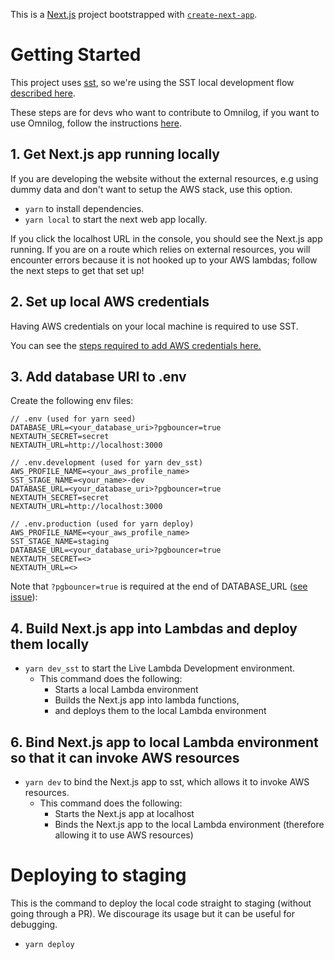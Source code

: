This is a [Next.js](https://nextjs.org/) project bootstrapped with [`create-next-app`](https://github.com/vercel/next.js/tree/canary/packages/create-next-app).

# Getting Started

This project uses [sst](https://docs.sst.dev/what-is-sst), so we're using the SST local development flow [described here](https://docs.sst.dev/live-lambda-development).

These steps are for devs who want to contribute to Omnilog, if you want to use Omnilog, follow the instructions [here](https://github.com/Theodo-UK/OmniLog#quickstart).

## 1. Get Next.js app running locally

If you are developing the website without the external resources, e.g using dummy data and don't want to setup the AWS stack, use this option.

-   `yarn` to install dependencies.
-   `yarn local` to start the next web app locally.

If you click the localhost URL in the console, you should see the Next.js app running. If you are on a route which relies on external resources, you will encounter errors because it is not hooked up to your AWS lambdas; follow the next steps to get that set up!

## 2. Set up local AWS credentials

Having AWS credentials on your local machine is required to use SST.

You can see the [steps required to add AWS credentials here.](/docs/aws_setup.md)

## 3. Add database URI to .env

Create the following env files:

```
// .env (used for yarn seed)
DATABASE_URL=<your_database_uri>?pgbouncer=true
NEXTAUTH_SECRET=secret
NEXTAUTH_URL=http://localhost:3000
```

```
// .env.development (used for yarn dev_sst)
AWS_PROFILE_NAME=<your_aws_profile_name>
SST_STAGE_NAME=<your_name>-dev
DATABASE_URL=<your_database_uri>?pgbouncer=true
NEXTAUTH_SECRET=secret
NEXTAUTH_URL=http://localhost:3000
```

```
// .env.production (used for yarn deploy)
AWS_PROFILE_NAME=<your_aws_profile_name>
SST_STAGE_NAME=staging
DATABASE_URL=<your_database_uri>?pgbouncer=true
NEXTAUTH_SECRET=<>
NEXTAUTH_URL=<>
```

Note that `?pgbouncer=true` is required at the end of DATABASE_URL ([see issue](https://github.com/prisma/prisma/issues/11643#issuecomment-1034078942)):

## 4. Build Next.js app into Lambdas and deploy them locally

-   `yarn dev_sst` to start the Live Lambda Development environment.
    -   This command does the following:
        -   Starts a local Lambda environment
        -   Builds the Next.js app into lambda functions,
        -   and deploys them to the local Lambda environment

## 6. Bind Next.js app to local Lambda environment so that it can invoke AWS resources

-   `yarn dev` to bind the Next.js app to sst, which allows it to invoke AWS resources.
    -   This command does the following:
        -   Starts the Next.js app at localhost
        -   Binds the Next.js app to the local Lambda environment (therefore allowing it to use AWS resources)

# Deploying to staging

This is the command to deploy the local code straight to staging (without going through a PR). We discourage its usage but it can be useful for debugging.

-   `yarn deploy`

